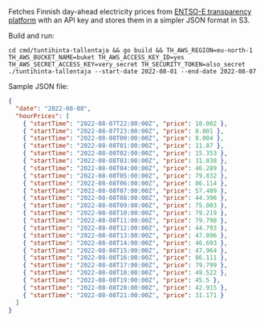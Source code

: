 Fetches Finnish day-ahead electricity prices from [ENTSO-E transparency platform](https://transparency.entsoe.eu/transmission-domain/r2/dayAheadPrices/show?name=&defaultValue=true&viewType=GRAPH&areaType=BZN&atch=false&dateTime.dateTime=08.08.2022+00:00|EET|DAY&biddingZone.values=CTY|10YFI-1--------U!BZN|10YFI-1--------U&resolution.values=PT15M&resolution.values=PT30M&resolution.values=PT60M&dateTime.timezone=EET_EEST&dateTime.timezone_input=EET+(UTC+2)+/+EEST+(UTC+3)) with an API key and stores them in a simpler JSON format in S3.

Build and run:
```
cd cmd/tuntihinta-tallentaja && go build && TH_AWS_REGION=eu-north-1 TH_AWS_BUCKET_NAME=buket TH_AWS_ACCESS_KEY_ID=yes TH_AWS_SECRET_ACCESS_KEY=very_secret TH_SECURITY_TOKEN=also_secret ./tuntihinta-tallentaja --start-date 2022-08-01 --end-date 2022-08-07
```

Sample JSON file:
```JSON
{
  "date": "2022-08-08",
  "hourPrices": [
    { "startTime": "2022-08-07T22:00:00Z", "price": 10.002 },
    { "startTime": "2022-08-07T23:00:00Z", "price": 8.001 },
    { "startTime": "2022-08-08T00:00:00Z", "price": 8.004 },
    { "startTime": "2022-08-08T01:00:00Z", "price": 11.87 },
    { "startTime": "2022-08-08T02:00:00Z", "price": 15.353 },
    { "startTime": "2022-08-08T03:00:00Z", "price": 31.038 },
    { "startTime": "2022-08-08T04:00:00Z", "price": 46.289 },
    { "startTime": "2022-08-08T05:00:00Z", "price": 79.832 },
    { "startTime": "2022-08-08T06:00:00Z", "price": 86.114 },
    { "startTime": "2022-08-08T07:00:00Z", "price": 57.409 },
    { "startTime": "2022-08-08T08:00:00Z", "price": 44.396 },
    { "startTime": "2022-08-08T09:00:00Z", "price": 75.003 },
    { "startTime": "2022-08-08T10:00:00Z", "price": 79.219 },
    { "startTime": "2022-08-08T11:00:00Z", "price": 79.798 },
    { "startTime": "2022-08-08T12:00:00Z", "price": 44.793 },
    { "startTime": "2022-08-08T13:00:00Z", "price": 47.896 },
    { "startTime": "2022-08-08T14:00:00Z", "price": 46.693 },
    { "startTime": "2022-08-08T15:00:00Z", "price": 47.964 },
    { "startTime": "2022-08-08T16:00:00Z", "price": 86.111 },
    { "startTime": "2022-08-08T17:00:00Z", "price": 79.799 },
    { "startTime": "2022-08-08T18:00:00Z", "price": 49.522 },
    { "startTime": "2022-08-08T19:00:00Z", "price": 45.5 },
    { "startTime": "2022-08-08T20:00:00Z", "price": 42.915 },
    { "startTime": "2022-08-08T21:00:00Z", "price": 31.171 }
  ]
}
```
